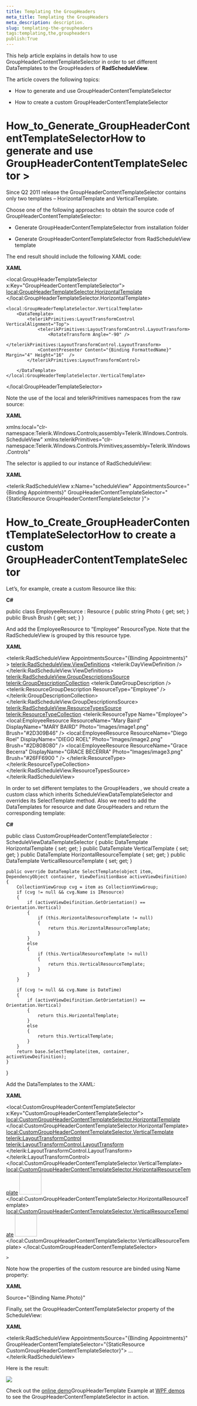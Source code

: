 ```yaml
---
title: Templating the GroupHeaders
meta_title: Templating the GroupHeaders
meta_description: description.
slug: templating-the-groupheaders
tags:templating,the,groupheaders
publish:True
---
```



This help article explains in details how to use GroupHeaderContentTemplateSelector in order to set different DataTemplates to the GroupHeaders of __RadScheduleView__.

The article covers the following topics:

* How to generate and use GroupHeaderContentTemplateSelector

* How to create a custom GroupHeaderContentTemplateSelector

# How_to_Generate_GroupHeaderContentTemplateSelectorHow to generate and use GroupHeaderContentTemplateSelector	>

Since Q2 2011 release the GroupHeaderContentTemplateSelector contains only two templates – HorizontalTemplate and VerticalTemplate. 
      		

Choose one of the following approaches to obtain the source code of GroupHeaderContentTemplateSelector:

* Generate GroupHeaderContentTemplateSelector from installation folder

* Generate GroupHeaderContentTemplateSelector from RadScheduleView template

The end result should include the following XAML code:


 __XAML__
    	


<local:GroupHeaderTemplateSelector x:Key="GroupHeaderContentTemplateSelector">
	<local:GroupHeaderTemplateSelector.HorizontalTemplate>
		<DataTemplate>
			<ContentPresenter Content="{Binding FormattedName}" Height="16" Margin="4" />
		</DataTemplate>
	</local:GroupHeaderTemplateSelector.HorizontalTemplate>

	<local:GroupHeaderTemplateSelector.VerticalTemplate>
		<DataTemplate>
			<telerikPrimitives:LayoutTransformControl VerticalAlignment="Top">
				<telerikPrimitives:LayoutTransformControl.LayoutTransform>
					<RotateTransform Angle="-90" />
				</telerikPrimitives:LayoutTransformControl.LayoutTransform>
				<ContentPresenter Content="{Binding FormattedName}" Margin="4" Height="16"  />
			</telerikPrimitives:LayoutTransformControl>

		</DataTemplate>
	</local:GroupHeaderTemplateSelector.VerticalTemplate>
</local:GroupHeaderTemplateSelector>



Note the use of the local  and telerikPrimitives namespaces from the raw source:


 __XAML__
    	


xmlns:local="clr-namespace:Telerik.Windows.Controls;assembly=Telerik.Windows.Controls.ScheduleView"
xmlns:telerikPrimitives="clr-namespace:Telerik.Windows.Controls.Primitives;assembly=Telerik.Windows.Controls"



The selector is applied to our instance of RadScheduleView:


 __XAML__
    	


<telerik:RadScheduleView x:Name="scheduleView" 
        AppointmentsSource="{Binding Appointments}" 
        GroupHeaderContentTemplateSelector="{StaticResource GroupHeaderContentTemplateSelector }">



# How_to_Create_GroupHeaderContentTemplateSelectorHow to create a custom GroupHeaderContentTemplateSelector

Let’s, for example, create a custom Resource like this:


 __C#__
    	


public class EmployeeResource : Resource
{
	public string Photo { get; set; }
	public Brush Brush { get; set; }
}



And add the EmployeeResource to “Employee” ResourceType. Note that the RadScheduleView is grouped by this resource type.
       


 __XAML__
    	


<telerik:RadScheduleView AppointmentsSource="{Binding Appointments}" >
	<telerik:RadScheduleView.ViewDefinitions>
		<telerik:DayViewDefinition />		
	</telerik:RadScheduleView.ViewDefinitions>
	<telerik:RadScheduleView.GroupDescriptionsSource>
		<telerik:GroupDescriptionCollection>
			<telerik:DateGroupDescription />
			<telerik:ResourceGroupDescription ResourceType="Employee" />
		</telerik:GroupDescriptionCollection>
	</telerik:RadScheduleView.GroupDescriptionsSource>
	<telerik:RadScheduleView.ResourceTypesSource>
		<telerik:ResourceTypeCollection>
			<telerik:ResourceType Name="Employee">
				<local:EmployeeResource ResourceName="Mary Baird" DisplayName="MARY BAIRD"  Photo="Images/image1.png" Brush="#2D309B46" />
				<local:EmployeeResource ResourceName="Diego Roel" DisplayName="DIEGO ROEL"  Photo="Images/image2.png" Brush="#2D808080" />
				<local:EmployeeResource ResourceName="Grace Becerra" DisplayName="GRACE BECERRA" Photo="Images/image3.png" Brush="#26FF6900 " />
			</telerik:ResourceType>
		</telerik:ResourceTypeCollection>
	</telerik:RadScheduleView.ResourceTypesSource>
</telerik:RadScheduleView>   



In order to set different templates  to the GroupHeaders , we should create a custom class which inherits ScheduleViewDataTemplateSelector  and overrides its SelectTemplate method. Also we need to add the DataTemplates  for resource  and date GroupHeaders and return the corresponding template:
       


 __C#__
    	


public class CustomGroupHeaderContentTemplateSelector : ScheduleViewDataTemplateSelector
{
	public DataTemplate HorizontalTemplate { set; get; }
	public DataTemplate VerticalTemplate { set; get; }
	public DataTemplate HorizontalResourceTemplate { set; get; }
	public DataTemplate VerticalResourceTemplate { set; get; }

	public override DataTemplate SelectTemplate(object item, DependencyObject container, ViewDefinitionBase activeViewDeifinition)
	{
		CollectionViewGroup cvg = item as CollectionViewGroup;
		if (cvg != null && cvg.Name is IResource)
		{
			if (activeViewDeifinition.GetOrientation() == Orientation.Vertical)
			{
				if (this.HorizontalResourceTemplate != null)
				{
					return this.HorizontalResourceTemplate;
				}
			}
			else
			{
				if (this.VerticalResourceTemplate != null)
				{
					return this.VerticalResourceTemplate;
				}
			}
		}

		if (cvg != null && cvg.Name is DateTime)
		{
			if (activeViewDeifinition.GetOrientation() == Orientation.Vertical)
			{
				return this.HorizontalTemplate;
			}
			else
			{
				return this.VerticalTemplate;
			}
		}
		return base.SelectTemplate(item, container, activeViewDeifinition);
	}
}



Add the DataTemplates to the XAML:


 __XAML__
    	


<local:CustomGroupHeaderContentTemplateSelector x:Key="CustomGroupHeaderContentTemplateSelector">
	<local:CustomGroupHeaderContentTemplateSelector.HorizontalTemplate>
		<DataTemplate>
			<TextBlock Margin="4" Text="{Binding Name, StringFormat=dd dddd}"/>
		</DataTemplate>
	</local:CustomGroupHeaderContentTemplateSelector.HorizontalTemplate>
	<local:CustomGroupHeaderContentTemplateSelector.VerticalTemplate>
		<DataTemplate>
			<telerik:LayoutTransformControl>
				<telerik:LayoutTransformControl.LayoutTransform>
					<RotateTransform Angle="-90" />
				</telerik:LayoutTransformControl.LayoutTransform>
				<TextBlock Margin="4" Text="{Binding Name, StringFormat=dd dddd}" VerticalAlignment="Top" />
			</telerik:LayoutTransformControl>
		</DataTemplate>
	</local:CustomGroupHeaderContentTemplateSelector.VerticalTemplate>
	<local:CustomGroupHeaderContentTemplateSelector.HorizontalResourceTemplate>
		<DataTemplate>
			<Border Background="{Binding Name.Brush}" Height="100" Margin="1 1 1 0">
				<StackPanel Margin="10 10 10 10">
					<Image Width="60" Height="60" Margin="5 0 10 0" HorizontalAlignment="Left" Stretch="UniformToFill" Source="{Binding Name.Photo}" />
					<TextBlock  FontSize="16" Margin="0" Text="{Binding Name.DisplayName}" />
				</StackPanel>
			</Border>
		</DataTemplate>
	</local:CustomGroupHeaderContentTemplateSelector.HorizontalResourceTemplate>
	<local:CustomGroupHeaderContentTemplateSelector.VerticalResourceTemplate>
		<DataTemplate>
			<Border Background="{Binding Name.Brush}"  Width="140" Margin="0 2 2 2">
				<StackPanel Margin="15 13 0 10">
					<Image Width="60" Height="60" Margin="0" HorizontalAlignment="Left" VerticalAlignment="Top" Stretch="UniformToFill" Source="{Binding Name.Photo}" />
					<TextBlock Margin="-2 3 0 5" FontSize="16" Text="{Binding Name.DisplayName}" />
				</StackPanel>
			</Border>
		</DataTemplate>
	</local:CustomGroupHeaderContentTemplateSelector.VerticalResourceTemplate>
</local:CustomGroupHeaderContentTemplateSelector>

	>

Note how the properties of the custom resource are binded using Name property:


 __XAML__
    	


Source="{Binding Name.Photo}"



Finally, set the GroupHeaderContentTemplateSelector property of the ScheduleView:


 __XAML__
    	


<telerik:RadScheduleView AppointmentsSource="{Binding Appointments}" 
		GroupHeaderContentTemplateSelector="{StaticResource CustomGroupHeaderContentTemplateSelector}">
	...	
</telerik:RadScheduleView>



Here is the result:

![](images/radscheduleview_groupheadercontenttemplate.png)

Check out the 
      	[online demo](http://demos.telerik.com/silverlight/#ScheduleView/CustomStyles/GroupHeaderTemplate)GroupHeaderTemplate Example at 
      	[WPF demos](http://demos.telerik.com/wpf/)
      	to see the GroupHeaderContentTemplateSelector in action.
